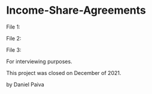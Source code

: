 # Income-Share-Agreements


File 1:

File 2:

File 3:




For interviewing purposes.

This project was closed on December of 2021.

by
Daniel Paiva
